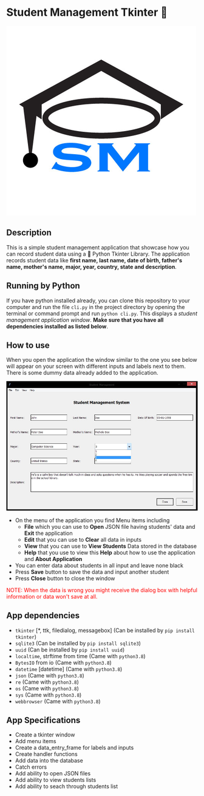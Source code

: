 # Student Management Tkinter :100:

![Application icon](./student_management/img/sm.jpg)

## Description

This is a simple student management application that showcase how you can record student data using a :snake:
Python Tkinter Library. The application records student data like __first name, last name, date of birth,
father's name, mother's name, major, year, country, state and description__.

## Running by Python

If you have python installed already, you can clone this repository to your computer and run the file `cli.py`
in the project directory by opening the terminal or command prompt and run `python cli.py`. This displays a
_student management application window_. __Make sure that you have all dependencies installed as listed below__.

## How to use

When you open the application the window similar to the one you see below will appear on your screen with different
inputs and labels next to them. There is some dummy data already added to the application.

![Application screenshot](./student_management/img/screenshot.JPG)

- On the menu of the application you find Menu items including
	- __File__ which you can use to __Open__ JSON file having students' data and __Exit__ the application
	- __Edit__ that you can use to __Clear__ all data in inputs
	- __View__ that you can use to __View Students__ Data stored in the database
	- __Help__ that you use to view this __Help__ about how to use the application and __About Application__
- You can enter data about students in all input and leave none black
- Press __Save__ button to save the data and input another student
- Press __Close__ button to close the window

<div style="color: red">
	NOTE: When the data is wrong you might receive the dialog box with helpful information or data won't save at all.
</div>

## App dependencies

- `tkinter` \[*, ttk, filedialog, messagebox\] (Can be installed by `pip install tkinter`)
- `sqlite3` (Can be installed by `pip install sqlite3`)
- `uuid` (Can be installed by `pip install uuid`)
- `localtime`, strftime from time (Came with `python3.8`)
- `BytesIO` from io (Came with `python3.8`)
- `datetime` \[datetime\] (Came with `python3.8`)
- `json` (Came with `python3.8`)
- `re` (Came with `python3.8`)
- `os` (Came with `python3.8`)
- `sys` (Came with `python3.8`)
- `webbrowser` (Came with `python3.8`)

## App Specifications

- Create a tkinter window
- Add menu items
- Create a data_entry_frame for labels and inputs
- Create handler functions
- Add data into the database
- Catch errors
- Add ability to open JSON files
- Add ability to view students lists
- Add ability to seach through students list